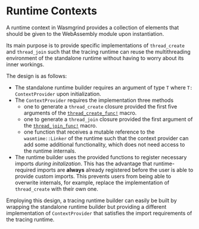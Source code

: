 # Runtime Contexts
A runtime context in Wasmgrind provides a collection of elements that should be given to the WebAssembly module upon instantiation.

Its main purpose is to provide specific implementations of `thread_create` and `thread_join` such that the tracing runtime can reuse the multithreading environment of the standalone runtime without having to worry about its inner workings.

The design is as follows:
- The standalone runtime builder requires an argument of type `T` where `T: ContextProvider` upon initialization.
- The `ContextProvider` requires the implementation three methods
    - one to generate a `thread_create` closure provided the first five arguments of the [`thread_create_func!`](../wasmgrind_macros.md#the-thread_create_func-macro) macro.
    - one to generate a `thread_join` closure provided the first argument of the [`thread_join_func!`](../wasmgrind_macros.md#the-thread_join_func-macro) macro.
    - one function that receives a mutable reference to the `wasmtime::Linker` of the runtime such that the context provider can add some additional functionality, which does not need access to the runtime internals.
- The runtime builder uses the provided functions to register necessary imports _during initalization_. This has the advantage that runtime-required imports are **always** already registered before the user is able to provide custom imports. This prevents users from being able to overwrite internals, for example, replace the implementation of `thread_create` with their own one.

Employing this design, a tracing runtime builder can easily be built by wrapping the standalone runtime builder but providing a different implementation of `ContextProvider` that satisfies the import requirements of the tracing runtime.
